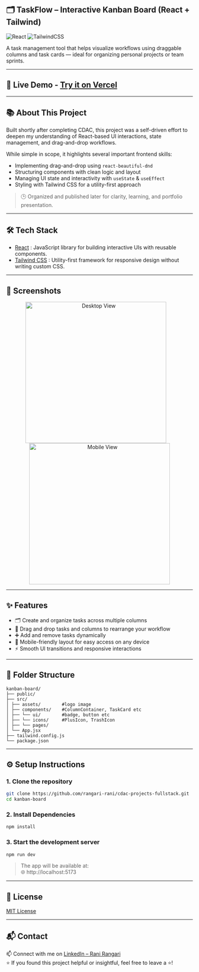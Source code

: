## 🗂️ TaskFlow – Interactive Kanban Board (React + Tailwind)  

![React](https://img.shields.io/badge/React-20232A?style=for-the-badge&logo=react&logoColor=61DAFB)
![TailwindCSS](https://img.shields.io/badge/TailwindCSS-38B2AC?style=for-the-badge&logo=tailwind-css&logoColor=white)

A task management tool that helps visualize workflows using draggable columns and task cards — ideal for organizing personal projects or team sprints.  

---

## 🚀 Live Demo -  [Try it on Vercel](https://kanban-board-flowtask.vercel.app/) 

---

## 📚 About This Project  

Built shortly after completing CDAC, this project was a self-driven effort to deepen my understanding of React-based UI interactions, state management, and drag-and-drop workflows.

While simple in scope, it highlights several important frontend skills:  
- Implementing drag-and-drop using `react-beautiful-dnd`
- Structuring components with clean logic and layout
- Managing UI state and interactivity with `useState` & `useEffect`
- Styling with Tailwind CSS for a utility-first approach

> 🕒 Organized and published later for clarity, learning, and portfolio presentation.

---

## 🛠️ Tech Stack

- [React](https://reactjs.org/) : JavaScript library for building interactive UIs with reusable components. 
- [Tailwind CSS](https://tailwindcss.com/) : Utility-first framework for responsive design without writing custom CSS.

---

## 📸 Screenshots  

<div align="center">
  <img src="./screenshots/home.png" alt="Desktop View" height="380px" style="object-fit: contain; margin-right: 20px;" />
  <img src="./screenshots/mobile_home.png" alt="Mobile View" height="380px" style="object-fit: contain;" />
</div>

---

## ✨ Features

- 🗂️ Create and organize tasks across multiple columns
- 🔄 Drag and drop tasks and columns to rearrange your workflow
- ➕ Add and remove tasks dynamically
- 📱 Mobile-friendly layout for easy access on any device
- ⚡ Smooth UI transitions and responsive interactions

---

## 📁 Folder Structure 

```
kanban-board/
├── public/
├── src/
│ ├── assets/        #logo image
│ ├── components/    #ColumnContainer, TaskCard etc  
│ ├── └── ui/        #badge, button etc
│ ├── └── icons/     #PlusIcon, TrashIcon
│ ├── └── pages/     
│ └── App.jsx
├── tailwind.config.js
└── package.json
```

---

## ⚙️ Setup Instructions

### 1. Clone the repository

```bash
git clone https://github.com/rangari-rani/cdac-projects-fullstack.git
cd kanban-board
```

### 2. Install Dependencies

```bash
npm install
```

### 3. Start the development server

```bash
npm run dev
```

> The app will be available at:  
> 🌐 http://localhost:5173

---

## 📜 License

[MIT License](LICENSE)

---

## 📬 Contact

📫 Connect with me on [LinkedIn – Rani Rangari](https://www.linkedin.com/in/rani-rangari/)   
⭐ If you found this project helpful or insightful, feel free to leave a ⭐!  

